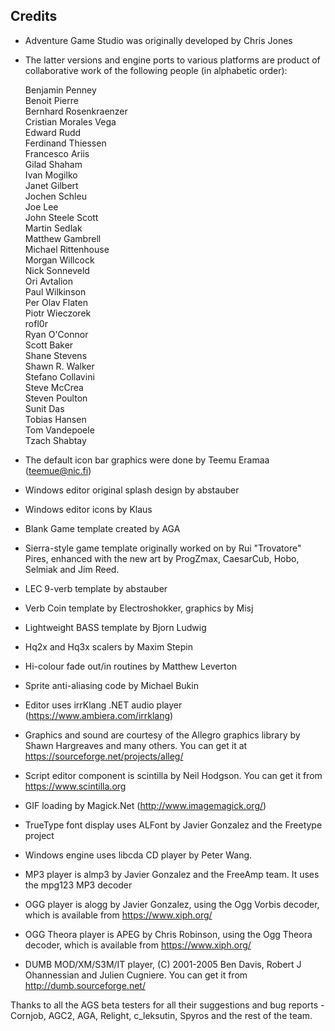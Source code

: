 ## Credits

* Adventure Game Studio was originally developed by Chris Jones
* The latter versions and engine ports to various platforms are
  product of collaborative work of the following people (in alphabetic
  order):

  Benjamin Penney  
  Benoit Pierre  
  Bernhard Rosenkraenzer  
  Cristian Morales Vega  
  Edward Rudd  
  Ferdinand Thiessen  
  Francesco Ariis  
  Gilad Shaham  
  Ivan Mogilko  
  Janet Gilbert  
  Jochen Schleu  
  Joe Lee  
  John Steele Scott  
  Martin Sedlak  
  Matthew Gambrell  
  Michael Rittenhouse  
  Morgan Willcock  
  Nick Sonneveld  
  Ori Avtalion  
  Paul Wilkinson  
  Per Olav Flaten  
  Piotr Wieczorek  
  rofl0r  
  Ryan O'Connor  
  Scott Baker  
  Shane Stevens  
  Shawn R. Walker  
  Stefano Collavini  
  Steve McCrea  
  Steven Poulton  
  Sunit Das  
  Tobias Hansen  
  Tom Vandepoele  
  Tzach Shabtay

* The default icon bar graphics were done by Teemu Eramaa (teemue@nic.fi)
* Windows editor original splash design by abstauber
* Windows editor icons by Klaus
* Blank Game template created by AGA
* Sierra-style game template originally worked on by Rui "Trovatore" Pires,
  enhanced with the new art by ProgZmax, CaesarCub, Hobo, Selmiak and Jim Reed.
* LEC 9-verb template by abstauber
* Verb Coin template by Electroshokker, graphics by Misj
* Lightweight BASS template by Bjorn Ludwig
* Hq2x and Hq3x scalers by Maxim Stepin
* Hi-colour fade out/in routines by Matthew Leverton
* Sprite anti-aliasing code by Michael Bukin
* Editor uses irrKlang .NET audio
  player (https://www.ambiera.com/irrklang)
* Graphics and sound are courtesy of the Allegro graphics library by
  Shawn Hargreaves and many others. You can get it at
  https://sourceforge.net/projects/alleg/
* Script editor component is scintilla by Neil Hodgson. You can get it
  from https://www.scintilla.org
* GIF loading by Magick.Net (http://www.imagemagick.org/)
* TrueType font display uses ALFont by Javier Gonzalez and the
  Freetype project
* Windows engine uses libcda CD player by Peter Wang.
* MP3 player is almp3 by Javier Gonzalez and the FreeAmp team. It uses
  the mpg123 MP3 decoder
* OGG player is alogg by Javier Gonzalez, using the Ogg Vorbis
  decoder, which is available from https://www.xiph.org/
* OGG Theora player is APEG by Chris Robinson, using the Ogg Theora
  decoder, which is available from https://www.xiph.org/
* DUMB MOD/XM/S3M/IT player, (C) 2001-2005 Ben Davis, Robert J Ohannessian
  and Julien Cugniere. You can get it from http://dumb.sourceforge.net/

Thanks to all the AGS beta testers for all their suggestions and bug
reports - Cornjob, AGC2, AGA, Relight, c_leksutin, Spyros and the rest
of the team.
